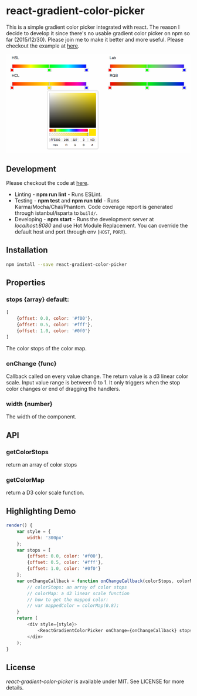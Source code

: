 
# react-gradient-color-picker

This is a simple gradient color picker integrated with react. 
The reason I decide to develop it since there's no usable gradient color picker on npm so far (2015/12/30). Please join me to make it better and more useful.
Please checkout the example at [here](https://www.npmjs.com/package/react-gradient-color-picker).

![Alt text](screenshot.png "Optional title")

## Development

Please checkout the code at [here](https://github.com/javidhsueh/react-gradient-color-picker).
* Linting - **npm run lint** - Runs ESLint.
* Testing - **npm test** and **npm run tdd** - Runs Karma/Mocha/Chai/Phantom. Code coverage report is generated through istanbul/isparta to `build/`.
* Developing - **npm start** - Runs the development server at *localhost:8080* and use Hot Module Replacement. You can override the default host and port through env (`HOST`, `PORT`).

## Installation
```sh
npm install --save react-gradient-color-picker
```

## Properties
### stops {array} default: 
```js
[
	{offset: 0.0, color: '#f00'},
	{offset: 0.5, color: '#fff'},
	{offset: 1.0, color: '#0f0'}
]
```

The color stops of the color map.

### onChange {func}

Callback called on every value change.
The return value is a d3 linear color scale. Input value range is between 0 to 1. 
It only triggers when the stop color changes or end of dragging the handlers.

### width {number}
The width of the component.

## API
### getColorStops
return an array of color stops

### getColorMap
return a D3 color scale function.


## Highlighting Demo

```js
render() {
	var style = {
		width: '300px'
	};
	var stops = [
		{offset: 0.0, color: '#f00'},
		{offset: 0.5, color: '#fff'},
		{offset: 1.0, color: '#0f0'}
	];
	var onChangeCallback = function onChangeCallback(colorStops, colorMap) {
  		// colorStops: an array of color stops
      	// colorMap: a d3 linear scale function
      	// how to get the mapped color:
      	// var mappedColor = colorMap(0.8);
  	}
	return (
		<div style={style}>
			<ReactGradientColorPicker onChange={onChangeCallback} stops={stops}/>
		</div>
	);
}
```

## License

*react-gradient-color-picker* is available under MIT. See LICENSE for more details.

